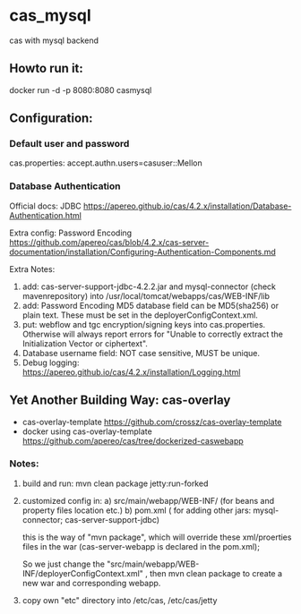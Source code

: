 # cas_mysql
cas with mysql backend


## Howto run it:
docker run -d -p 8080:8080 casmysql

## Configuration:

### Default user and password

cas.properties:
accept.authn.users=casuser::Mellon

### Database Authentication

Official docs: JDBC
https://apereo.github.io/cas/4.2.x/installation/Database-Authentication.html

Extra config: Password Encoding
https://github.com/apereo/cas/blob/4.2.x/cas-server-documentation/installation/Configuring-Authentication-Components.md



Extra Notes:
1. add: cas-server-support-jdbc-4.2.2.jar and mysql-connector (check mavenrepository)
    into /usr/local/tomcat/webapps/cas/WEB-INF/lib 
2. add: Password Encoding
    MD5 database field can be MD5(sha256) or plain text. These must be set in the deployerConfigContext.xml.
3. put: webflow and tgc encryption/signing keys into cas.properties.
    Otherwise will always report errors for "Unable to correctly extract the Initialization Vector or ciphertext".
4. Database username field: NOT case sensitive, MUST be unique.
5. Debug logging: 
   https://apereo.github.io/cas/4.2.x/installation/Logging.html

## Yet Another Building Way: cas-overlay
* cas-overlay-template
    https://github.com/crossz/cas-overlay-template
* docker using cas-overlay-template
    https://github.com/apereo/cas/tree/dockerized-caswebapp

### Notes:

1. build and run: mvn clean package jetty:run-forked
2. customized config in: 
    a) src/main/webapp/WEB-INF/ (for beans and property files location etc.)
    b) pom.xml ( for adding other jars: mysql-connector; cas-server-support-jdbc)

    this is the way of "mvn package", which will override these xml/proerties files in the war (cas-server-webapp is declared in the pom.xml); 

    So we just change the "src/main/webapp/WEB-INF/deployerConfigContext.xml" , then mvn clean package to create a new war and corresponding webapp.

3. copy own "etc" directory into /etc/cas, /etc/cas/jetty
